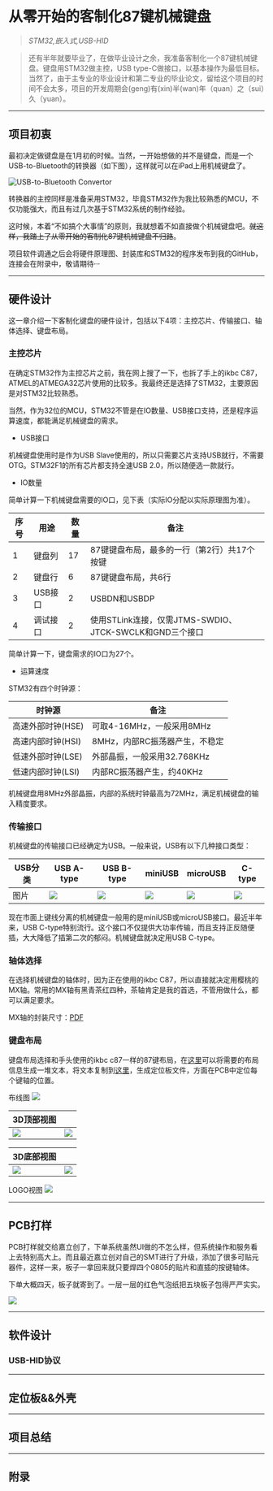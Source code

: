 # 从零开始的客制化87键机械键盘

> *STM32,嵌入式,USB-HID*

> 还有半年就要毕业了，在做毕业设计之余，我准备客制化一个87键机械键盘。键盘用STM32做主控，USB type-C做接口，以基本操作为最低目标。当然了，由于主专业的毕业设计和第二专业的毕业论文，留给这个项目的时间不会太多，项目的开发周期会(geng)有(xin)半(wan)年（quan）之（sui）久（yuan）。

-----

## 项目初衷

最初决定做键盘是在1月初的时候。当然，一开始想做的并不是键盘，而是一个USB-to-Bluetooth的转换器（如下图），这样就可以在iPad上用机械键盘了。

![USB-to-Bluetooth Convertor](pic/other/bt_connector.jpg?raw=true)

转换器的主控同样是准备采用STM32，毕竟STM32作为我比较熟悉的MCU，不仅功能强大，而且有过几次基于STM32系统的制作经验。

这时候，本着“不如搞个大事情”的原则，我就想着不如直接做个机械键盘吧。~~就这样，我踏上了从零开始的客制化87键机械键盘不归路~~。

项目软件调通之后会将硬件原理图、封装库和STM32的程序发布到我的GitHub，连接会在附录中，敬请期待···

-----

## 硬件设计

这一章介绍一下客制化键盘的硬件设计，包括以下4项：主控芯片、传输接口、轴体选择、键盘布局。

### 主控芯片

在确定STM32作为主控芯片之前，我在网上搜了一下，也拆了手上的ikbc C87，ATMEL的ATMEGA32芯片使用的比较多。我最终还是选择了STM32，主要原因是对STM32比较熟悉。

当然，作为32位的MCU，STM32不管是在IO数量、USB接口支持，还是程序运算速度，都能满足机械键盘的需求。

- USB接口

机械键盘使用时是作为USB Slave使用的，所以只需要芯片支持USB就行，不需要OTG。STM32F1的所有芯片都支持全速USB 2.0，所以随便选一款就行。

- IO数量

简单计算一下机械键盘需要的IO口，见下表（实际IO分配以实际原理图为准）。

|  序号  |  用途  |  数量  |  备注  |
| --- | --- | --- | ---|
|  1  |  键盘列  |  17  |  87键键盘布局，最多的一行（第2行）共17个按键  |
|  2  |  键盘行  |  6  |  87键键盘布局，共6行  |
|  3  |  USB接口  |  2  |  USBDN和USBDP  |
|  4  |  调试接口  |  2  |  使用STLink连接，仅需JTMS-SWDIO、JTCK-SWCLK和GND三个接口  |

简单计算一下，键盘需求的IO口为27个。

- 运算速度

STM32有四个时钟源：

|  时钟源  |  备注  |
| --- | --- |
|  高速外部时钟(HSE)  |  可取4-16MHz，一般采用8MHz  |
|  高速内部时钟(HSI)  |  8MHz，内部RC振荡器产生，不稳定  |
|  低速外部时钟(LSE)  |  外部晶振，一般采用32.768KHz  |
|  低速内部时钟(LSI)  |  内部RC振荡器产生，约40KHz  |

机械键盘用8MHz外部晶振，内部的系统时钟最高为72MHz，满足机械键盘的输入精度要求。

### 传输接口

机械键盘的传输接口已经确定为USB。一般来说，USB有以下几种接口类型：

| USB分类 | USB A-type | USB B-type | miniUSB | microUSB | C-type |
| --- | --- | --- | --- | --- | --- |
| 图片 | ![](pic/usb_type/type_a.jpg?raw=true) | ![](pic/usb_type/type_b.jpg?raw=true) | ![](pic/usb_type/miniusb.jpg?raw=true) | ![](pic/usb_type/microusb.jpg?raw=true) | ![](pic/usb_type/type_c.jpg?raw=true) |

现在市面上键线分离的机械键盘一般用的是miniUSB或microUSB接口。最近半年来，USB C-type特别流行。这个接口不仅提供大功率传输，而且支持正反随便插，大大降低了插第二次的郁闷。机械键盘就决定用USB C-type。

### 轴体选择

在选择机械键盘的轴体时，因为正在使用的ikbc C87，所以直接就决定用樱桃的MX轴。常用的MX轴有黑青茶红四种，茶轴肯定是我的首选，不管用做什么，都可以满足要求。

MX轴的封装尺寸：[PDF](Reference/Cherry_MX/Cherry_MX_sw.pdf)

### 键盘布局

键盘布局选择和手头使用的ikbc c87一样的87键布局，在[这里](http://www.keyboard-layout-editor.com/)可以将需要的布局信息生成一堆文本，将文本复制到[这里](http://builder.swillkb.com/)，生成定位板文件，方面在PCB中定位每个键轴的位置。

布线图
![](pic/pcb/pcb_2d_bottomlayer.png?raw=true)

|3D顶部视图||
| --- | --- |
| ![](pic/pcb/2.PNG?raw=true) | ![](pic/pcb/pcb_3d_top.png?raw=true) |

|3D底部视图||
| --- | --- |
| ![](pic/pcb/1.PNG?raw=true) | ![](pic/pcb/pcb_3d_bottom.png?raw=true) |

LOGO视图
![](pic/pcb/pcb_3d_logo.png?raw=true)

-----

## PCB打样

PCB打样就交给嘉立创了，下单系统虽然UI做的不怎么样，但系统操作和服务看上去特别高大上。而且最近嘉立创对自己的SMT进行了升级，添加了很多可贴元器件，这样一来，板子一拿回来就只要焊四个0805的贴片和直插的按键轴体。

下单大概四天，板子就寄到了。一层一层的红色气泡纸把五块板子包得严严实实。

![](pic/pcb/pcb_package.jpg?raw=true)

-----

## 软件设计

### USB-HID协议

-----

## 定位板&&外壳

-----

## 项目总结

-----

## 附录












